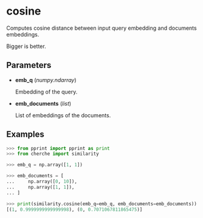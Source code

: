 # cosine

Computes cosine distance between input query embedding and documents embeddings.

Bigger is better.

## Parameters

- **emb_q** (*numpy.ndarray*)

    Embedding of the query.

- **emb_documents** (*list*)

    List of embeddings of the documents.



## Examples

```python
>>> from pprint import pprint as print
>>> from cherche import similarity

>>> emb_q = np.array([1, 1])

>>> emb_documents = [
...     np.array([0, 10]),
...     np.array([1, 1]),
... ]

>>> print(similarity.cosine(emb_q=emb_q, emb_documents=emb_documents))
[(1, 0.9999999999999998), (0, 0.7071067811865475)]
```

